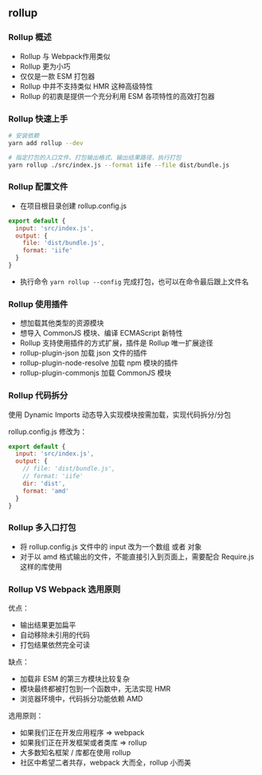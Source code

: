 ## rollup

### Rollup 概述

- Rollup 与 Webpack作用类似
- Rollup 更为小巧
- 仅仅是一款 ESM 打包器
- Rollup 中并不支持类似 HMR 这种高级特性
- Rollup 的初衷是提供一个充分利用 ESM 各项特性的高效打包器

### Rollup 快速上手

```bash
# 安装依赖
yarn add rollup --dev

# 指定打包的入口文件、打包输出格式、输出结果路径，执行打包
yarn rollup ./src/index.js --format iife --file dist/bundle.js
```

### Rollup 配置文件
- 在项目根目录创建 rollup.config.js

```javascript
export default {
  input: 'src/index.js',
  output: {
    file: 'dist/bundle.js',
    format: 'iife'
  }
}
```

- 执行命令 `yarn rollup --config` 完成打包，也可以在命令最后跟上文件名

### Rollup 使用插件
- 想加载其他类型的资源模块
- 想导入 CommonJS 模块、编译 ECMAScript 新特性
- Rollup 支持使用插件的方式扩展，插件是 Rollup 唯一扩展途径
- rollup-plugin-json 加载 json 文件的插件
- rollup-plugin-node-resolve 加载 npm 模块的插件
- rollup-plugin-commonjs 加载 CommonJS 模块

### Rollup 代码拆分
使用 Dynamic Imports 动态导入实现模块按需加载，实现代码拆分/分包

rollup.config.js 修改为：
```javascript
export default {
  input: 'src/index.js',
  output: {
    // file: 'dist/bundle.js',
    // format: 'iife'
    dir: 'dist',
    format: 'amd'
  } 
}
```

### Rollup 多入口打包
- 将 rollup.config.js 文件中的 input 改为一个数组 或者 对象
- 对于以 amd 格式输出的文件，不能直接引入到页面上，需要配合 Require.js 这样的库使用

### Rollup VS Webpack 选用原则

优点：
- 输出结果更加扁平
- 自动移除未引用的代码
- 打包结果依然完全可读

缺点：
- 加载非 ESM 的第三方模块比较复杂
- 模块最终都被打包到一个函数中，无法实现 HMR
- 浏览器环境中，代码拆分功能依赖 AMD

选用原则：
- 如果我们正在开发应用程序 => webpack
- 如果我们正在开发框架或者类库 => rollup
- 大多数知名框架 / 库都在使用 rollup
- 社区中希望二者共存，webpack 大而全，rollup 小而美
